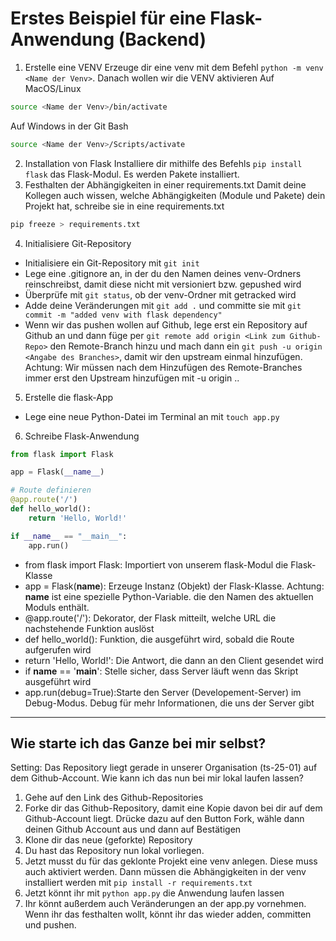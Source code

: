 # Erstes Beispiel für eine Flask-Anwendung (Backend)
1. Erstelle eine VENV
Erzeuge dir eine venv mit dem Befehl `python -m venv <Name der Venv>`.
Danach wollen wir die VENV aktivieren
Auf MacOS/Linux
```bash
source <Name der Venv>/bin/activate
```
Auf Windows in der Git Bash
```bash
source <Name der Venv>/Scripts/activate
```
2. Installation von Flask
Installiere dir mithilfe des Befehls `pip install flask` das Flask-Modul.
Es werden Pakete installiert.
3. Festhalten der Abhängigkeiten in einer requirements.txt
Damit deine Kollegen auch wissen, welche Abhängigkeiten (Module und Pakete) dein Projekt hat, schreibe sie in eine requirements.txt
```bash
pip freeze > requirements.txt
```
4. Initialisiere Git-Repository
- Initialisiere ein Git-Repository mit `git init`
- Lege eine .gitignore an, in der du den Namen deines venv-Ordners reinschreibst, damit diese nicht mit versioniert bzw. gepushed wird
- Überprüfe mit `git status`, ob der venv-Ordner mit getracked wird
- Adde deine Veränderungen mit `git add .` und committe sie mit `git commit -m "added venv with flask dependency"`
- Wenn wir das pushen wollen auf Github, lege erst ein Repository auf Github an und dann füge per `git remote add origin <Link zum Github-Repo>` den Remote-Branch hinzu und mach dann ein `git push -u origin <Angabe des Branches>`, damit wir den upstream einmal hinzufügen. 
Achtung: Wir müssen nach dem Hinzufügen des Remote-Branches immer erst den Upstream hinzufügen mit -u origin ..
5. Erstelle die flask-App
- Lege eine neue Python-Datei im Terminal an mit `touch app.py` 
6. Schreibe Flask-Anwendung
```python
from flask import Flask

app = Flask(__name__)

# Route definieren
@app.route('/')
def hello_world():
    return 'Hello, World!'

if __name__ == "__main__":
    app.run()
```
- from flask import Flask: Importiert von unserem flask-Modul die Flask-Klasse
- app = Flask(__name__): Erzeuge Instanz (Objekt) der Flask-Klasse. Achtung: __name__ ist eine spezielle Python-Variable. die den Namen des aktuellen Moduls enthält.
- @app.route('/'): Dekorator, der Flask mitteilt, welche URL die nachstehende Funktion auslöst
- def hello_world(): Funktion, die ausgeführt wird, sobald die Route aufgerufen wird
- return 'Hello, World!': Die Antwort, die dann an den Client gesendet wird
- if __name__ == '__main__': Stelle sicher, dass Server läuft wenn das Skript ausgeführt wird
- app.run(debug=True):Starte den Server (Developement-Server) im Debug-Modus. Debug für mehr Informationen, die uns der Server gibt


---
## Wie starte ich das Ganze bei mir selbst? 
Setting: Das Repository liegt gerade in unserer Organisation (ts-25-01) auf dem Github-Account. Wie kann ich das nun bei mir lokal laufen lassen?
1. Gehe auf den Link des Github-Repositories
2. Forke dir das Github-Repository, damit eine Kopie davon bei dir auf dem Github-Account liegt. Drücke dazu auf den Button Fork, wähle dann deinen Github Account aus und dann auf Bestätigen
3. Klone dir das neue (geforkte) Repository 
4. Du hast das Repository nun lokal vorliegen.
5. Jetzt musst du für das geklonte Projekt eine venv anlegen. Diese muss auch aktiviert werden. Dann müssen die Abhängigkeiten in der venv installiert werden mit `pip install -r requirements.txt`
6. Jetzt könnt ihr mit `python app.py` die Anwendung laufen lassen
7. Ihr könnt außerdem auch Veränderungen an der app.py vornehmen. Wenn ihr das festhalten wollt, könnt ihr das wieder adden, committen und pushen. 

